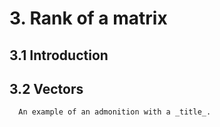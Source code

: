 # 3. Rank of a matrix

## 3.1 Introduction

## 3.2 Vectors
```{admonition} Definicija
  An example of an admonition with a _title_.
```